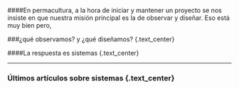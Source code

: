 ####En permacultura, a la hora de iniciar y mantener un proyecto se nos insiste en que nuestra misión principal es la de observar y diseñar. Eso está muy bien pero, 

###¿qué observamos? y ¿qué diseñamos?  {.text_center}

####La respuesta es sistemas {.text_center}

---

### Últimos artículos sobre sistemas {.text_center}

